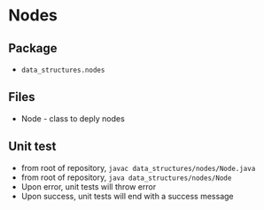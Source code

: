 # Nodes

## Package
* `data_structures.nodes`

## Files
* Node - class to deply nodes

## Unit test
* from root of repository, `javac data_structures/nodes/Node.java`
* from root of repository, `java data_structures/nodes/Node`
* Upon error, unit tests will throw error
* Upon success, unit tests will end with a success message
